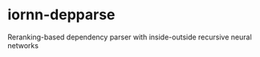 iornn-depparse
==============

Reranking-based dependency parser with inside-outside recursive neural networks
